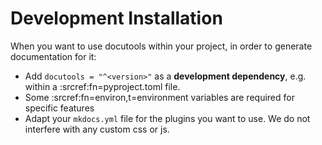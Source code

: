 # Development Installation

When you want to use docutools within your project, in order to generate documentation for it:

- Add `docutools = "^<version>"` as a **development dependency**, e.g. within a
  :srcref:fn=pyproject.toml file.
- Some :srcref:fn=environ,t=environment variables are required for specific features
- Adapt your `mkdocs.yml` file for the plugins you want to use. We do not interfere with any custom
  css or js.


